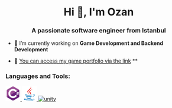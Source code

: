 <h1 align="center">Hi 👋, I'm Ozan</h1>
<h3 align="center">A passionate software engineer from Istanbul</h3>

- 🔭 I’m currently working on **Game Development and Backend Development**

- 🔭 [You can access my game portfolio via the link](https://drive.google.com/drive/folders/1iPT1jXpViD0zwaOvksAwoh4WUDqFg_CL?usp=sharing) **


<h3 align="left">Languages and Tools:</h3>
<p align="left"> <a href="https://www.w3schools.com/cs/" target="_blank" rel="noreferrer"> <img src="https://raw.githubusercontent.com/devicons/devicon/master/icons/csharp/csharp-original.svg" alt="csharp" width="40" height="40"/> </a> <a href="https://www.java.com" target="_blank" rel="noreferrer"> <img src="https://raw.githubusercontent.com/devicons/devicon/master/icons/java/java-original.svg" alt="java" width="40" height="40"/> </a> <a href="https://unity.com/" target="_blank" rel="noreferrer"> <img src="https://www.vectorlogo.zone/logos/unity3d/unity3d-icon.svg" alt="unity" width="40" height="40"/> </a> </p>
